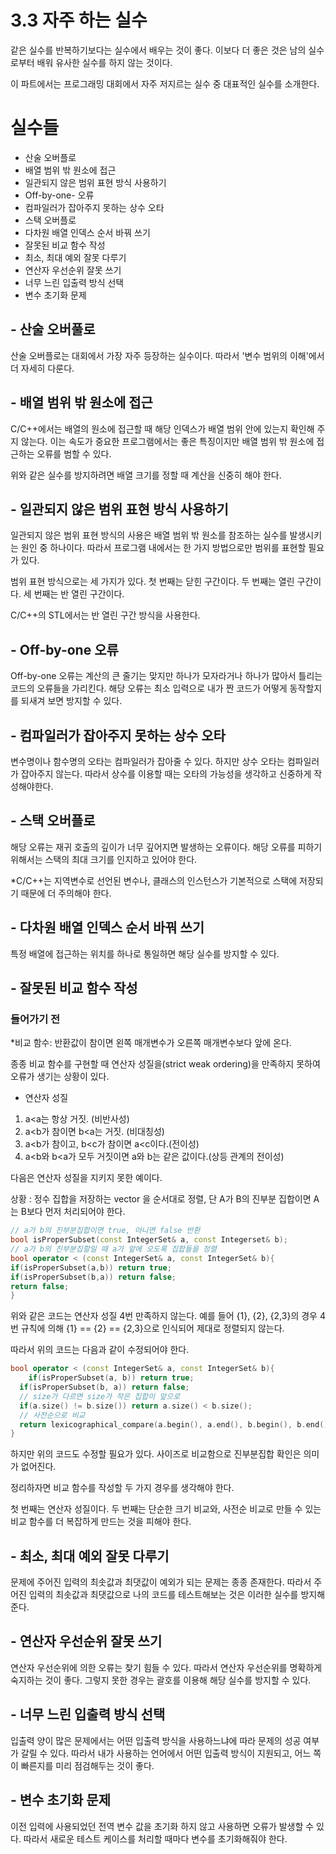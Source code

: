 # 3.3 자주 하는 실수

같은 실수를 반복하기보다는 실수에서 배우는 것이 좋다. 이보다 더 좋은 것은 남의 실수로부터 배워 유사한 실수를 하지 않는 것이다.

이 파트에서는 프로그래밍 대회에서 자주 저지르는 실수 중 대표적인 실수를 소개한다.



# 실수들

- 산술 오버플로
- 배열 범위 밖 원소에 접근
- 일관되지 않은 범위 표현 방식 사용하기
- Off-by-one- 오류
- 컴파일러가 잡아주지 못하는 상수 오타
- 스택 오버플로
- 다차원 배열 인덱스 순서 바꿔 쓰기
- 잘못된 비교 함수 작성
- 최소, 최대 예외 잘못 다루기
- 연산자 우선순위 잘못 쓰기
- 너무 느린 입출력 방식 선택
- 변수 초기화 문제



## - 산술 오버풀로

산술 오버플로는 대회에서 가장 자주 등장하는 실수이다. 따라서 '변수 범위의 이해'에서 더 자세히 다룬다.



## - 배열 범위 밖 원소에 접근

C/C++에서는 배열의 원소에 접근할 때 해당 인덱스가 배열 범위 안에 있는지 확인해 주지 않는다. 이는 속도가 중요한 프로그램에서는 좋은 특징이지만  배열 범위 밖 원소에 접근하는 오류를 범할 수 있다. 

위와 같은 실수를 방지하려면 배열 크기를 정할 때 계산을 신중히 해야 한다.



## - 일관되지 않은 범위 표현 방식 사용하기

일관되지 않은 범위 표현 방식의 사용은 배열 범위 밖 원소를 참조하는 실수를 발생시키는 원인 중 하나이다. 따라서 프로그램 내에서는 한 가지 방법으로만 범위를 표현할 필요가 있다. 

범위 표현 방식으로는 세 가지가 있다. 첫 번째는 닫힌 구간이다. 두 번째는 열린 구간이다. 세 번째는 반 열린 구간이다. 

C/C++의 STL에서는 반 열린 구간 방식을 사용한다.



## - Off-by-one 오류

Off-by-one 오류는 계산의 큰 줄기는 맞지만 하나가 모자라거나 하나가 많아서 틀리는 코드의 오류들을 가리킨다. 해당 오류는 최소 입력으로 내가 짠 코드가 어떻게 동작할지를 되새겨 보면 방지할 수 있다.  



## - 컴파일러가 잡아주지 못하는 상수 오타

변수명이나 함수명의 오타는 컴파일러가 잡아줄 수 있다. 하지만 상수 오타는 컴파일러가 잡아주지 않는다. 따라서 상수를 이용할 때는 오타의 가능성을 생각하고 신중하게 작성해야한다. 



## - 스택 오버플로

해당 오류는 재귀 호출의 깊이가 너무 깊어지면 발생하는 오류이다. 해당 오류를 피하기 위해서는 스택의 최대 크기를 인지하고 있어야 한다. 

*C/C++는 지역변수로 선언된 변수나, 클래스의 인스턴스가 기본적으로 스택에 저장되기 때문에 더 주의해야 한다.



## - 다차원 배열 인덱스 순서 바꿔 쓰기

특정 배열에 접근하는 위치를 하나로 통일하면 해당 실수를 방지할 수 있다. 



## - 잘못된 비교 함수 작성

### 들어가기 전

*비교 함수: 반환값이 참이면 왼쪽 매개변수가 오른쪽 매개변수보다 앞에 온다.



종종 비교 함수를 구현할 때 연산자 성질을(strict weak ordering)을 만족하지 못하여 오류가 생기는 상황이 있다. 

-  연산자 성질

1. a<a는 항상 거짓. (비반사성)
2. a<b가 참이면 b<a는 거짓. (비대칭성)
3. a<b가 참이고, b<c가 참이면 a<c이다.(전이성)
4. a<b와 b<a가 모두 거짓이면 a와 b는 같은 값이다.(상등 관계의 전이성)



다음은 연산자 성질을 지키지 못한 예이다. 

상황 : 정수 집합을 저장하는 vector<IntegerSet> 을 순서대로 정렬, 단 A가 B의 진부분 집합이면 A는 B보다 먼저 처리되어야 한다. 

```c++
// a가 b의 진부분집합이면 true, 아니면 false 반환
bool isProperSubset(const IntegerSet& a, const Integerset& b);
// a가 b의 진부분집할일 때 a가 앞에 오도록 집합들을 정렬
bool operator < (const IntegerSet& a, const IntegerSet& b){
if(isProperSubset(a,b)) return true;
if(isProperSubset(b,a)) return false;
return false;
}
```

위와 같은 코드는 연산자 성질 4번 만족하지 않는다. 예를 들어 {1}, {2}, {2,3}의 경우 4번 규칙에 의해 {1} == {2} == {2,3}으로 인식되어 제대로 정렬되지 않는다. 

따라서 위의 코드는 다음과 같이 수정되어야 한다. 

```c++
bool operator < (const IntegerSet& a, const IntegerSet& b){
	if(isProperSubset(a, b)) return true;
  if(isProperSubset(b, a)) return false;
  // size가 다르면 size가 작은 집합이 앞으로
  if(a.size() != b.size()) return a.size() < b.size();
  // 사전순으로 비교
  return lexicographical_compare(a.begin(), a.end(), b.begin(), b.end());
}
```


하지만 위의 코드도 수정할 필요가 있다. 사이즈로 비교함으로 진부분집합 확인은 의미가 없어진다.



정리하자면 비교 함수를 작성할 두 가지 경우를 생각해야 한다.

첫 번째는 연산자 성질이다. 두 번째는 단순한 크기 비교와, 사전순 비교로 만들 수 있는 비교 함수를 더 복잡하게 만드는 것을 피해야 한다. 



## - 최소, 최대 예외 잘못 다루기

문제에 주어진 입력의 최솟값과 최댓값이 예외가 되는 문제는 종종 존재한다. 따라서 주어진 입력의 최솟값과 최댓값으로 나의 코드를 테스트해보는 것은 이러한 실수를 방지해 준다.



## - 연산자 우선순위 잘못 쓰기

연산자 우선순위에 의한 오류는 찾기 힘들 수 있다. 따라서 연산자 우선순위를 명확하게 숙지하는 것이 좋다. 그렇지 못한 경우는 괄호를 이용해 해당 실수를 방지할 수 있다. 



## - 너무 느린 입출력 방식 선택

입출력 양이 많은 문제에서는 어떤 입출력 방식을 사용하느냐에 따라 문제의 성공 여부가 갈릴 수 있다. 따라서 내가 사용하는 언어에서 어떤 입출력 방식이 지원되고, 어느 쪽이 빠른지를 미리 점검해두는 것이 좋다.



## - 변수 초기화 문제

이전 입력에 사용되었던 전역 변수 값을 초기화 하지 않고 사용하면 오류가 발생할 수 있다. 따라서 새로운 테스트 케이스를 처리할 때마다 변수를 초기화해줘야 한다.


